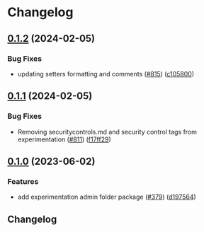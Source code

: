# Changelog

## [0.1.2](https://github.com/GoogleCloudPlatform/pubsec-declarative-toolkit/compare/solutions/experimentation/admin-folder/0.1.1...solutions/experimentation/admin-folder/0.1.2) (2024-02-05)


### Bug Fixes

* updating setters formatting and comments ([#815](https://github.com/GoogleCloudPlatform/pubsec-declarative-toolkit/issues/815)) ([c105800](https://github.com/GoogleCloudPlatform/pubsec-declarative-toolkit/commit/c1058007aaa72b8ffbce000ef5575cc494db0e33))

## [0.1.1](https://github.com/GoogleCloudPlatform/pubsec-declarative-toolkit/compare/solutions/experimentation/admin-folder/0.1.0...solutions/experimentation/admin-folder/0.1.1) (2024-02-05)


### Bug Fixes

* Removing securitycontrols.md and security control tags from experimentation ([#811](https://github.com/GoogleCloudPlatform/pubsec-declarative-toolkit/issues/811)) ([f17ff29](https://github.com/GoogleCloudPlatform/pubsec-declarative-toolkit/commit/f17ff29a8ff5d3b0f5c955d5d1f8843ba0723829))

## [0.1.0](https://github.com/GoogleCloudPlatform/pubsec-declarative-toolkit/compare/solutions/experimentation/admin-folder-v0.0.1...solutions/experimentation/admin-folder/0.1.0) (2023-06-02)


### Features

* add experimentation admin folder package ([#379](https://github.com/GoogleCloudPlatform/pubsec-declarative-toolkit/issues/379)) ([d197564](https://github.com/GoogleCloudPlatform/pubsec-declarative-toolkit/commit/d197564466e65dc5282ea0aeb35a0f5cd4749e19))

## Changelog
